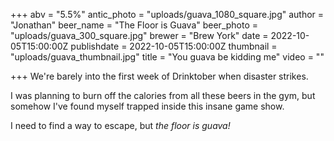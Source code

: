 +++
abv = "5.5%"
antic_photo = "uploads/guava_1080_square.jpg"
author = "Jonathan"
beer_name = "The Floor is Guava"
beer_photo = "uploads/guava_300_square.jpg"
brewer = "Brew York"
date = 2022-10-05T15:00:00Z
publishdate = 2022-10-05T15:00:00Z
thumbnail = "uploads/guava_thumbnail.jpg"
title = "You guava be kidding me"
video = ""

+++
We're barely into the first week of Drinktober when disaster strikes. 

I was planning to burn off the calories from all these beers in the gym, but somehow I've found myself trapped inside this insane game show. 

I need to find a way to escape, but _the floor is guava!_